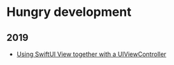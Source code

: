 # Hungry development

## 2019
- [Using SwiftUI View together with a UIViewController](swiftui-view-with-viewcontroller.html)